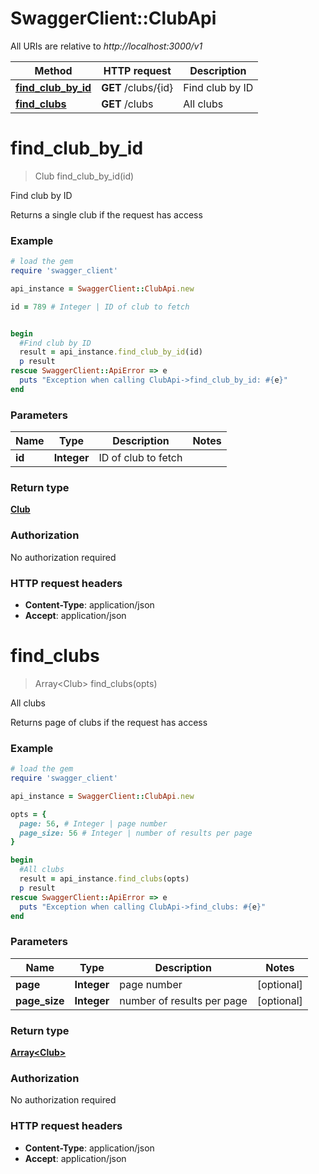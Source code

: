 # SwaggerClient::ClubApi

All URIs are relative to *http://localhost:3000/v1*

Method | HTTP request | Description
------------- | ------------- | -------------
[**find_club_by_id**](ClubApi.md#find_club_by_id) | **GET** /clubs/{id} | Find club by ID
[**find_clubs**](ClubApi.md#find_clubs) | **GET** /clubs | All clubs


# **find_club_by_id**
> Club find_club_by_id(id)

Find club by ID

Returns a single club if the request has access

### Example
```ruby
# load the gem
require 'swagger_client'

api_instance = SwaggerClient::ClubApi.new

id = 789 # Integer | ID of club to fetch


begin
  #Find club by ID
  result = api_instance.find_club_by_id(id)
  p result
rescue SwaggerClient::ApiError => e
  puts "Exception when calling ClubApi->find_club_by_id: #{e}"
end
```

### Parameters

Name | Type | Description  | Notes
------------- | ------------- | ------------- | -------------
 **id** | **Integer**| ID of club to fetch | 

### Return type

[**Club**](Club.md)

### Authorization

No authorization required

### HTTP request headers

 - **Content-Type**: application/json
 - **Accept**: application/json



# **find_clubs**
> Array&lt;Club&gt; find_clubs(opts)

All clubs

Returns page of clubs if the request has access

### Example
```ruby
# load the gem
require 'swagger_client'

api_instance = SwaggerClient::ClubApi.new

opts = { 
  page: 56, # Integer | page number
  page_size: 56 # Integer | number of results per page
}

begin
  #All clubs
  result = api_instance.find_clubs(opts)
  p result
rescue SwaggerClient::ApiError => e
  puts "Exception when calling ClubApi->find_clubs: #{e}"
end
```

### Parameters

Name | Type | Description  | Notes
------------- | ------------- | ------------- | -------------
 **page** | **Integer**| page number | [optional] 
 **page_size** | **Integer**| number of results per page | [optional] 

### Return type

[**Array&lt;Club&gt;**](Club.md)

### Authorization

No authorization required

### HTTP request headers

 - **Content-Type**: application/json
 - **Accept**: application/json



